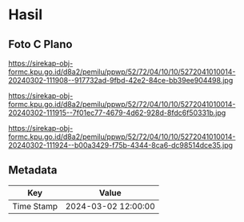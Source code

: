 # Hasil

## Foto C Plano

https://sirekap-obj-formc.kpu.go.id/d8a2/pemilu/ppwp/52/72/04/10/10/5272041010014-20240302-111908--917732ad-9fbd-42e2-84ce-bb39ee904498.jpg

https://sirekap-obj-formc.kpu.go.id/d8a2/pemilu/ppwp/52/72/04/10/10/5272041010014-20240302-111915--7f01ec77-4679-4d62-928d-8fdc6f50331b.jpg

https://sirekap-obj-formc.kpu.go.id/d8a2/pemilu/ppwp/52/72/04/10/10/5272041010014-20240302-111924--b00a3429-f75b-4344-8ca6-dc98514dce35.jpg


## Metadata

| Key        | Value               |
| ---------- | ------------------- |
| Time Stamp | 2024-03-02 12:00:00 |




